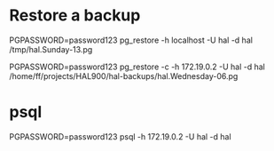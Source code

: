 


# Restore a backup

PGPASSWORD=password123 pg_restore -h localhost -U hal -d hal /tmp/hal.Sunday-13.pg

PGPASSWORD=password123 pg_restore -c -h 172.19.0.2 -U hal -d hal /home/ff/projects/HAL900/hal-backups/hal.Wednesday-06.pg

# psql

PGPASSWORD=password123 psql -h 172.19.0.2 -U hal -d hal
